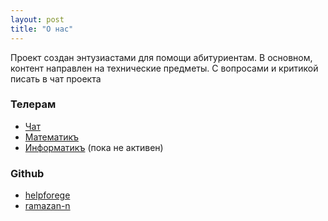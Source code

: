 ```yaml
---
layout: post
title: "О нас"
---
```

Проект создан энтузиастами для помощи абитуриентам. В основном, контент направлен на технические предметы. С вопросами и критикой писать в чат проекта

### Телерам 
- [Чат](https://t.me/ilovematematiku)
- [Математикъ](https://t.me/welovemathh)
- [Информатикъ](https://t.me/welovemathh) (пока не активен)

### Github
- [helpforege](https://github.com/helpforege/helpforege.github.io)
- [ramazan-n](https://github.com/ramazan-n)